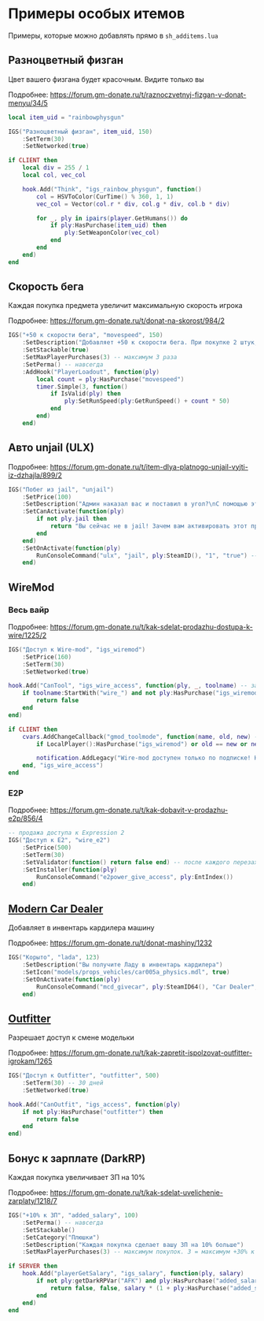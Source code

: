 # Примеры особых итемов

Примеры, которые можно добавлять прямо в `sh_additems.lua`


## Разноцветный физган

Цвет вашего физгана будет красочным. Видите только вы

Подробнее: https://forum.gm-donate.ru/t/raznoczvetnyj-fizgan-v-donat-menyu/34/5

```lua
local item_uid = "rainbowphysgun"

IGS("Разноцветный физган", item_uid, 150)
	:SetTerm(30)
	:SetNetworked(true)

if CLIENT then
	local div = 255 / 1
	local col, vec_col

	hook.Add("Think", "igs_rainbow_physgun", function()
		col = HSVToColor(CurTime() % 360, 1, 1)
		vec_col = Vector(col.r * div, col.g * div, col.b * div)

		for _, ply in ipairs(player.GetHumans()) do
			if ply:HasPurchase(item_uid) then
				ply:SetWeaponColor(vec_col)
			end
		end
	end)
end
```

## Скорость бега

Каждая покупка предмета увеличит максимальную скорость игрока

Подробнее: https://forum.gm-donate.ru/t/donat-na-skorost/984/2

```lua
IGS("+50 к скорости бега", "movespeed", 150)
	:SetDescription("Добавляет +50 к скорости бега. При покупке 2 штук, будет +100, 3 шт = +150")
	:SetStackable(true)
	:SetMaxPlayerPurchases(3) -- максимум 3 раза
	:SetPerma() -- навсегда
	:AddHook("PlayerLoadout", function(ply)
		local count = ply:HasPurchase("movespeed")
		timer.Simple(3, function()
			if IsValid(ply) then
				ply:SetRunSpeed(ply:GetRunSpeed() + count * 50)
			end
		end)
	end)
```

## Авто unjail (ULX)

Подробнее: https://forum.gm-donate.ru/t/item-dlya-platnogo-unjail-vyjti-iz-dzhajla/899/2

```lua
IGS("Побег из jail", "unjail")
	:SetPrice(100)
	:SetDescription("Админ наказал вас и поставил в угол?\nС помощью этой услуги вы можете сбежать из jail.\nТеперь правила сервера не являются помехой для вас :D")
	:SetCanActivate(function(ply)
		if not ply.jail then
			return "Вы сейчас не в jail! Зачем вам активировать этот предмет прямо сейчас?"
		end
	end)
	:SetOnActivate(function(ply)
		RunConsoleCommand("ulx", "jail", ply:SteamID(), "1", "true") -- если у вас ulx, для других админок нужно немного поменять команду
	end)
```

## WireMod

### Весь вайр

Подробнее: https://forum.gm-donate.ru/t/kak-sdelat-prodazhu-dostupa-k-wire/1225/2


```lua
IGS("Доступ к Wire-mod", "igs_wiremod")
	:SetPrice(160)
	:SetTerm(30)
	:SetNetworked(true)

hook.Add("CanTool", "igs_wire_access", function(ply, _, toolname) -- запрещает использование инструмента
	if toolname:StartWith("wire_") and not ply:HasPurchase("igs_wiremod") then
		return false
	end
end)

if CLIENT then
	cvars.AddChangeCallback("gmod_toolmode", function(name, old, new) -- выводит уведомление при экипировке инструмента, если у игрока не куплен доступ
		if LocalPlayer():HasPurchase("igs_wiremod") or old == new or new:StartWith("wire_") == false then return end

		notification.AddLegacy("Wire-mod доступен только по подписке! Нажмите F6 что-бы ознакомиться с предложением.", NOTIFY_ERROR, 3)
	end, "igs_wire_access")
end
```

### E2P

Подробнее: https://forum.gm-donate.ru/t/kak-dobavit-v-prodazhu-e2p/856/4

```lua
-- продажа доступа к Expression 2
IGS("Доступ к E2", "wire_e2")
	:SetPrice(500)
	:SetTerm(30)
	:SetValidator(function() return false end) -- после каждого перезахода выполняет функцию из SetInstaller, пока предмет активный
	:SetInstaller(function(ply)
		RunConsoleCommand("e2power_give_access", ply:EntIndex())
	end)
```


## [Modern Car Dealer](https://www.gmodstore.com/market/view/modern-car-dealer-showcases-mechanic-underglow-easily-configurable)

Добавляет в инвентарь кардилера машину

Подробнее: https://forum.gm-donate.ru/t/donat-mashiny/1232

```lua
IGS("Корыто", "lada", 123)
	:SetDescription("Вы получите Ладу в инвентарь кардилера")
	:SetIcon("models/props_vehicles/car005a_physics.mdl", true)
	:SetOnActivate(function(ply)
		RunConsoleCommand("mcd_givecar", ply:SteamID64(), "Car Dealer", "lada_sedan")
	end)
```

## [Outfitter](https://steamcommunity.com/sharedfiles/filedetails/?id=882463775)

Разрешает доступ к смене модельки

Подробнее: https://forum.gm-donate.ru/t/kak-zapretit-ispolzovat-outfitter-igrokam/1265

```lua
IGS("Доступ к Outfitter", "outfitter", 500)
	:SetTerm(30) -- 30 дней
	:SetNetworked(true)

hook.Add("CanOutfit", "igs_access", function(ply)
	if not ply:HasPurchase("outfitter") then
		return false
	end
end)
```

## Бонус к зарплате (DarkRP)

Каждая покупка увеличивает ЗП на 10%

Подробнее: https://forum.gm-donate.ru/t/kak-sdelat-uvelichenie-zarplaty/1218/7

```lua
IGS("+10% к ЗП", "added_salary", 100)
	:SetPerma() -- навсегда
	:SetStackable()
	:SetCategory("Плюшки")
	:SetDescription("Каждая покупка сделает вашу ЗП на 10% больше")
	:SetMaxPlayerPurchases(3) -- максимум покупок. 3 = максимум +30% к зарплате

if SERVER then
	hook.Add("playerGetSalary", "igs_salary", function(ply, salary)
		if not ply:getDarkRPVar("AFK") and ply:HasPurchase("added_salary") then
			return false, false, salary * (1 + ply:HasPurchase("added_salary") * 0.1)
		end
	end)
end
```
